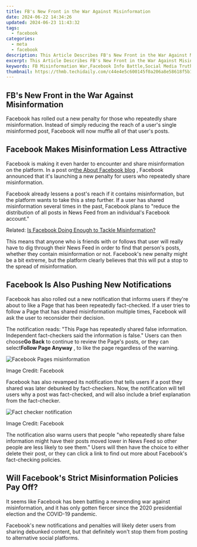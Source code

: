 ```yaml
---
title: FB's New Front in the War Against Misinformation
date: 2024-06-22 14:34:26
updated: 2024-06-23 11:43:32
tags:
  - facebook
categories:
  - meta
  - facebook
description: This Article Describes FB's New Front in the War Against Misinformation
excerpt: This Article Describes FB's New Front in the War Against Misinformation
keywords: FB Misinformation War,Facebook Info Battle,Social Media Truth Fight,Fake News Challenge,Info Warfare Online,Platforms Misinformation,Digital Information War
thumbnail: https://thmb.techidaily.com/c44e4e5c600145f0a206a8e58618f5b19fc163e0bfe904b409f7e84863affb55.jpg
---
```


## FB's New Front in the War Against Misinformation

 Facebook has rolled out a new penalty for those who repeatedly share misinformation. Instead of simply reducing the reach of a user's single misinformed post, Facebook will now muffle all of that user's posts.

## Facebook Makes Misinformation Less Attractive

 Facebook is making it even harder to encounter and share misinformation on the platform. In a post on[the About Facebook blog](https://about.fb.com/news/2021/05/taking-action-against-people-who-repeatedly-share-misinformation/) , Facebook announced that it's launching a new penalty for users who repeatedly share misinformation.

 Facebook already lessens a post's reach if it contains misinformation, but the platform wants to take this a step further. If a user has shared misinformation several times in the past, Facebook plans to "reduce the distribution of all posts in News Feed from an individual's Facebook account."

 Related: [Is Facebook Doing Enough to Tackle Misinformation?](https://www.makeuseof.com/is-facebook-doing-enough-misinformation/)

 This means that anyone who is friends with or follows that user will really have to dig through their News Feed in order to find that person's posts, whether they contain misinformation or not. Facebook's new penalty might be a bit extreme, but the platform clearly believes that this will put a stop to the spread of misinformation.

## Facebook Is Also Pushing New Notifications

 Facebook has also rolled out a new notification that informs users if they're about to like a Page that has been repeatedly fact-checked. If a user tries to follow a Page that has shared misinformation multiple times, Facebook will ask the user to reconsider their decision.

 The notification reads: "This Page has repeatedly shared false information. Independent fact-checkers said the information is false." Users can then choose**Go Back** to continue to review the Page's posts, or they can select**Follow Page Anyway** , to like the page regardless of the warning.

![Facebook Pages misinformation](https://static1.makeuseofimages.com/wordpress/wp-content/uploads/2021/05/facebook-misinformation-pages.png)

 Image Credit: Facebook

 Facebook has also revamped its notification that tells users if a post they shared was later debunked by fact-checkers. Now, the notification will tell users why a post was fact-checked, and will also include a brief explanation from the fact-checker.

![Fact checker notification](https://static1.makeuseofimages.com/wordpress/wp-content/uploads/2021/05/fact-checker-notification.jpg)

 Image Credit: Facebook

 The notification also warns users that people "who repeatedly share false information might have their posts moved lower in News Feed so other people are less likely to see them." Users will then have the choice to either delete their post, or they can click a link to find out more about Facebook's fact-checking policies.

## Will Facebook's Strict Misinformation Policies Pay Off?

 It seems like Facebook has been battling a neverending war against misinformation, and it has only gotten fiercer since the 2020 presidential election and the COVID-19 pandemic.

 Facebook's new notifications and penalties will likely deter users from sharing debunked content, but that definitely won't stop them from posting to alternative social platforms.


<ins class="adsbygoogle"
     style="display:block"
     data-ad-format="autorelaxed"
     data-ad-client="ca-pub-7571918770474297"
     data-ad-slot="1223367746"></ins>



<ins class="adsbygoogle"
     style="display:block"
     data-ad-client="ca-pub-7571918770474297"
     data-ad-slot="8358498916"
     data-ad-format="auto"
     data-full-width-responsive="true"></ins>
